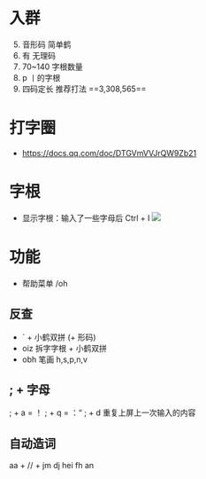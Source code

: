 # 入群
 5. 音形码    简单鹤
13. 有        无理码
19. 70~140    字根数量
47. p         丨的字根
57. 四码定长  推荐打法
==3,308,565==

# 打字圈
- https://docs.qq.com/doc/DTGVmVVJrQW9Zb21
 
# 字根
- 显示字根：输入了一些字母后 Ctrl + I
![](https://flauver.github.io/jdh/assets/zgt.DkCNqzi1.png)

# 功能
- 帮助菜单 /oh

## 反查
  - ` + 小鹤双拼 (+ 形码)
  - oiz 拆字字根 + 小鹤双拼
  - obh 笔画 h,s,p,n,v

## ; + 字母
  ; + a = ！
  ; + q = ：“
  ; + d 重复上屏上一次输入的内容
 
## 自动造词
  aa + // + jm dj hei fh an

 